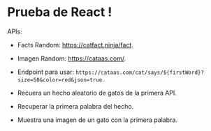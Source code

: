 # Prueba de React !

APIs:

- Facts Random: https://catfact.ninja/fact.
- Imagen Random: https://cataas.com/.
- Endpoint para usar: `https://cataas.com/cat/says/${firstWord}?size=50&color=red&json=true`.

- Recuera un hecho aleatorio de gatos de la primera API.
- Recuperar la primera palabra del hecho.
- Muestra una imagen de un gato con la primera palabra.
